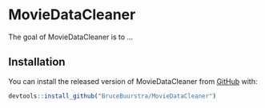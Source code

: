 
<!-- README.md is generated from README.Rmd. Please edit that file -->

# MovieDataCleaner

<!-- badges: start -->
<!-- badges: end -->

The goal of MovieDataCleaner is to …

## Installation

You can install the released version of MovieDataCleaner from
[GitHub](https://github.com) with:

``` r
devtools::install_github("BruceBuurstra/MovieDataCleaner")
```
